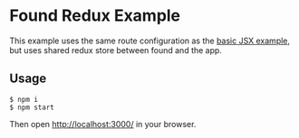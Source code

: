 # Found Redux Example

This example uses the same route configuration as the [basic JSX example](../basic-jsx), but uses shared redux store between found and the app.

## Usage

```
$ npm i
$ npm start
```

Then open [http://localhost:3000/](http://localhost:3000/) in your browser.
